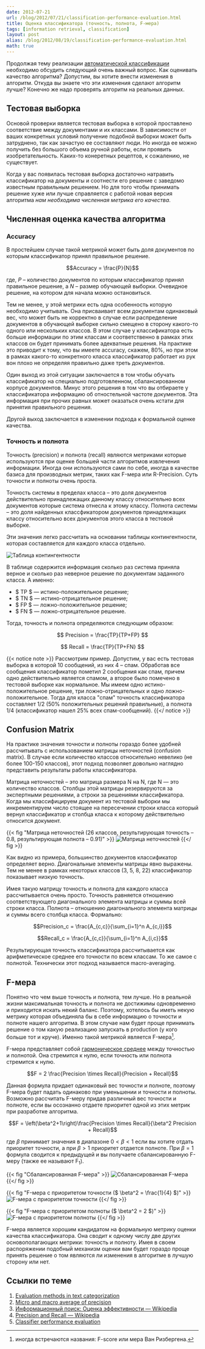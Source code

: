 ```yaml
---
date: 2012-07-21
url: /blog/2012/07/21/classification-performance-evaluation.html
title: Оценка классификатора (точность, полнота, F-мера)
tags: [information retrieval, classification]
layout: post
alias: /blog/2012/08/19/classification-performance-evaluation.html
math: true
---
```


Продолжая тему реализации [автоматической классификации][ref-naive-bayes] необходимо обсудить следующий очень важный вопрос. Как оценивать качество алгоритма? Допустим, вы хотите внести изменения в алгоритм. Откуда вы знаете что эти изменения сделают алгоритм лучше? Конечно же надо проверять алгоритм на реальных данных.

<!--excerpt-->

## Тестовая выборка

Основой проверки является тестовая выборка в которой проставлено соответствие между документами и их классами. В зависимости от ваших конкретных условий получение подобной выборки может быть затруднено, так как зачастую ее составляют люди. Но иногда ее можно получить без большого объема ручной работы, если проявить изобретательность. Каких-то конеретных рецептов, к сожалению, не существует.

Когда у вас появилась тестовая выборка достаточно натравить классификатор на документы и соотнести его решение с заведомо известным правильным решением. Но для того чтобы принимать решение хуже или лучше справляется с работой новая версия алгоритма _нам необходима численная метрика его качества_.

## Численная оценка качества алгоритма

### Accuracy

В простейшем случае такой метрикой может быть доля документов по которым классификатор принял правильное решение.

$$Accuracy = \frac{P}{N}$$

где, $P$ – количество документов по которым классификатор принял правильное решение, а $N$ – размер обучающей выборки. Очевидное решение, на котором для начала можно остановиться.

Тем не менее, у этой метрики есть одна особенность которую необходимо учитывать. Она присваивает всем документам одинаковый вес, что может быть не корректно в случае если распределение документов в обучающей выборке сильно смещено в сторону какого-то одного или нескольких классов. В этом случае у классификатора есть больше информации по этим классам и соответственно в рамках этих классов он будет принимать более адекватные решения. На практике это приводит к тому, что вы имеете accuracy, скажем, 80%, но при этом в рамках какого-то конкретного класса классификатор работает из рук вон плохо не определяя правильно даже треть документов.

Один выход из этой ситуации заключается в том чтобы обучать классификатор на специально подготовленном, сбалансированном корпусе документов. Минус этого решения в том что вы отбираете у классификатора информацию об отностельной частоте документов. Эта информация при прочих равных может оказаться очень кстати для принятия правильного решения.

Другой выход заключается в изменении подхода к формальной оценке качества.

### Точность и полнота

Точность (precision) и полнота (recall) являются метриками которые используются при оценке большей части алгоритмов извлечения информации. Иногда они используются сами по себе, иногда в качестве базиса для производных метрик, таких как F-мера или R-Precision. Суть точности и полноты очень проста.

Точность системы в пределах класса – это доля документов действительно принадлежащих данному классу относительно всех документов которые система отнесла к этому классу. Полнота системы – это доля найденных классфикатором документов принадлежащих классу относительно всех документов этого класса в тестовой выборке.

Эти значения легко рассчитать на основании таблицы контингентности, которая составляется для каждого класса отдельно.

![Таблица контингентности](/images/classification-performance-evaluation/contingency-table.png)

В таблице содержится информация сколько раз система приняла верное и сколько раз неверное решение по документам заданного класса. А именно:

* $ TP $ — истино-положительное решение;
* $ TN $ — истино-отрицательное решение;
* $ FP $ — ложно-положительное решение;
* $ FN $ — ложно-отрицательное решение.

Тогда, точность и полнота определяются следующим образом:

$$ Precision = \frac{TP}{TP+FP} $$

$$ Recall = \frac{TP}{TP+FN} $$

{{< notice note >}}
Рассмотрим пример. Допустим, у вас есть тестовая выборка в которой 10 сообщений, из них 4 – спам. Обработав все сообщения классификатор пометил 2 сообщения как спам, причем одно действительно является спамом, а второе было помечено в тестовой выборке как нормальное. Мы имеем одно истино-положительное решение, три ложно-отрицательных и одно ложно-положительное. Тогда для класса "спам" точность классификатора составляет 1/2 (50% положительных решений правильные), а полнота 1/4 (классификатор нашел 25% всех спам-сообщений).
{{</ notice >}}

## Confusion Matrix

На практике значения точности и полноты гораздо более удобней рассчитывать с использованием матрицы неточностей (confusion matrix). В случае если количество классов относительно невелико (не более 100-150 классов), этот подход позволяет довольно наглядно представить результаты работы классификатора.

Матрица неточностей – это матрица размера N на N, где N — это количество классов. Столбцы этой матрицы резервируются за экспертными решениями, а строки за решениями классификатора. Когда мы классифицируем документ из тестовой выборки мы инкрементируем число стоящее на пересечении строки класса который вернул классификатор и столбца класса к которому действительно относится документ.

{{< fig "Матрица неточностей (26 классов, результирующая точность – 0.8, результирующая полнота – 0.91)" >}}
![Матрица неточностей](/images/classification-performance-evaluation/confusion-matrix.png)
{{</ fig >}}

Как видно из примера, большинство документов классификатор определяет верно. Диагональные элементы матрицы явно выражены. Тем не менее в рамках некоторых классов (3, 5, 8, 22) классификатор показывает низкую точность.

Имея такую матрицу точность и полнота для каждого класса рассчитывается очень просто. Точность равняется отношению соответствующего диагонального элемента матрицы и суммы всей строки класса. Полнота – отношению диагонального элемента матрицы и суммы всего столбца класса. Формально:

$$Precision_c = \frac{A_{c,c}}{\sum_{i=1}^n A_{c,i}}$$

$$Recall_c = \frac{A_{c,c}}{\sum_{i=1}^n A_{i,c}}$$

Результирующая точность классификатора рассчитывается как арифметическое среднее его точности по всем классам. То же самое с полнотой. Технически этот подход называется macro-averaging.

## F-мера

Понятно что чем выше точность и полнота, тем лучше. Но в реальной жизни максимальная точность и полнота не достижимы одновременно и приходится искать некий баланс. Поэтому, хотелось бы иметь некую метрику которая объединяла бы в себе информацию о точности и полноте нашего алгоритма. В этом случае нам будет проще принимать решение о том какую реализацию запускать в production (у кого больше тот и круче). Именно такой метрикой является F-мера[^f-measure].

F-мера представляет собой [гармоническое среднее][ref-harmonic-mean] между точностью и полнотой. Она стремится к нулю, если точность или полнота стремится к нулю.

$$F = 2 \frac{Precision \times Recall}{Precision + Recall}$$

Данная формула придает одинаковый вес точности и полноте, поэтому F-мера будет падать одинаково при уменьшении и точности и полноты. Возможно рассчитать F-меру придав различный вес точности и полноте, если вы осознанно отдаете приоритет одной из этих метрик при разработке алгоритма.

$$F = \left(\beta^2+1\right)\frac{Precision \times Recall}{\beta^2 Precision + Recall}$$

где $\beta$ принимает значения в диапазоне $0<\beta<1$ если вы хотите отдать приоритет точности, а при $\beta > 1$ приоритет отдается полноте. При $\beta = 1$ формула сводится к предыдущей и вы получаете сбалансированную F-меру (также ее называют F<sub>1</sub>).

{{< fig "Сбалансированная F-мера" >}}
![Сбалансированная F-мера](/images/classification-performance-evaluation/F-1.png)
{{</ fig >}}

{{< fig "F-мера с приоритетом точности ($ \beta^2 = \frac{1}{4} $)" >}}
![F-мера с приоритетом точности](/images/classification-performance-evaluation/F-1-over-4.png)
{{</ fig >}}

{{< fig "F-мера с приоритетом полноты ($ \beta^2 = 2 $)" >}}
![F-мера с приоритетом полноты](/images/classification-performance-evaluation/F-2.png)
{{</ fig >}}

F-мера является хорошим кандидатом на формальную метрику оценки качества классификатора. Она сводит к одному числу две других основополагающих метрики: точность и полноту. Имея в своем распоряжении подобный механизм оценки вам будет гораздо проще принять решение о том являются ли изменения в алгоритме в лучшую сторону или нет.

## Ссылки по теме

1. [Evaluation methods in text categorization](http://datamin.ubbcluj.ro/wiki/index.php/Evaluation_methods_in_text_categorization)
1. [Micro and macro average of precision](http://rushdishams.blogspot.com/2011/08/micro-and-macro-average-of-precision.html)
1. [Информационный поиск: Оценка эффективности — Wikipedia](http://ru.wikipedia.org/wiki/Информационный_поиск#.D0.9E.D1.86.D0.B5.D0.BD.D0.BA.D0.B8_.D1.8D.D1.84.D1.84.D0.B5.D0.BA.D1.82.D0.B8.D0.B2.D0.BD.D0.BE.D1.81.D1.82.D0.B8)
1. [Precision and Recall — Wikipedia](http://en.wikipedia.org/wiki/Precision_and_recall)
1. [Classifier performance evaluation](http://cmp.felk.cvut.cz/~hlavac/TeachPresEn/31PattRecog/13ClassifierPerformance.pdf)

[ref-naive-bayes]: /blog/2012/06/11/naive-bayes.html
[ref-harmonic-mean]: /blog/2012/05/05/harmonic-mean.html
[^f-measure]: иногда встречаются названия: F-score или мера Ван Ризбергена.